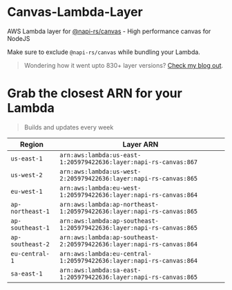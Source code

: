 # Canvas-Lambda-Layer

AWS Lambda layer for [@napi-rs/canvas](https://github.com/Brooooooklyn/canvas) - High performance canvas for NodeJS

Make sure to exclude `@napi-rs/canvas` while bundling your Lambda.

> Wondering how it went upto 830+ layer versions? [Check my blog out](https://learnaws.io/blog/lambda-layer-recursion).

# Grab the closest ARN for your Lambda
> Builds and updates every week

| Region | Layer ARN |
| ------ | --------- |
|`us-east-1`|`arn:aws:lambda:us-east-1:205979422636:layer:napi-rs-canvas:867`|
|`us-west-2`|`arn:aws:lambda:us-west-2:205979422636:layer:napi-rs-canvas:865`|
|`eu-west-1`|`arn:aws:lambda:eu-west-1:205979422636:layer:napi-rs-canvas:864`|
|`ap-northeast-1`|`arn:aws:lambda:ap-northeast-1:205979422636:layer:napi-rs-canvas:865`|
|`ap-southeast-1`|`arn:aws:lambda:ap-southeast-1:205979422636:layer:napi-rs-canvas:865`|
|`ap-southeast-2`|`arn:aws:lambda:ap-southeast-2:205979422636:layer:napi-rs-canvas:864`|
|`eu-central-1`|`arn:aws:lambda:eu-central-1:205979422636:layer:napi-rs-canvas:864`|
|`sa-east-1`|`arn:aws:lambda:sa-east-1:205979422636:layer:napi-rs-canvas:865`|
